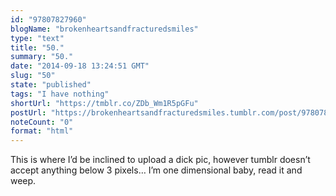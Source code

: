 ```yaml
---
id: "97807827960"
blogName: "brokenheartsandfracturedsmiles"
type: "text"
title: "50."
summary: "50."
date: "2014-09-18 13:24:51 GMT"
slug: "50"
state: "published"
tags: "I have nothing"
shortUrl: "https://tmblr.co/ZDb_Wm1R5pGFu"
postUrl: "https://brokenheartsandfracturedsmiles.tumblr.com/post/97807827960/50"
noteCount: "0"
format: "html"
---
```


This is where I’d be inclined to upload a dick pic, however tumblr doesn’t accept anything below 3 pixels… I’m one dimensional baby, read it and weep.